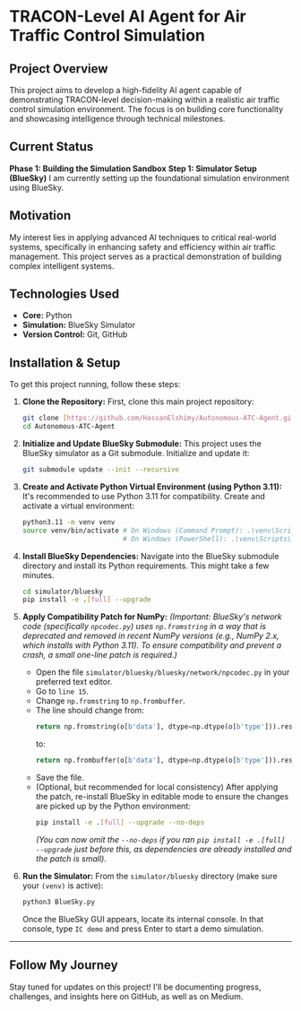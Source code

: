 # TRACON-Level AI Agent for Air Traffic Control Simulation

## Project Overview
This project aims to develop a high-fidelity AI agent capable of demonstrating TRACON-level decision-making within a realistic air traffic control simulation environment. The focus is on building core functionality and showcasing intelligence through technical milestones.

## Current Status
**Phase 1: Building the Simulation Sandbox**
**Step 1: Simulator Setup (BlueSky)**
I am currently setting up the foundational simulation environment using BlueSky.

## Motivation
My interest lies in applying advanced AI techniques to critical real-world systems, specifically in enhancing safety and efficiency within air traffic management. This project serves as a practical demonstration of building complex intelligent systems.

## Technologies Used
* **Core:** Python
* **Simulation:** BlueSky Simulator
* **Version Control:** Git, GitHub

## Installation & Setup

To get this project running, follow these steps:

1.  **Clone the Repository:**
    First, clone this main project repository:
    ```bash
    git clone [https://github.com/HassanElshimy/Autonomous-ATC-Agent.git](https://github.com/HassanElshimy/Autonomous-ATC-Agent.git)
    cd Autonomous-ATC-Agent
    ```

2.  **Initialize and Update BlueSky Submodule:**
    This project uses the BlueSky simulator as a Git submodule. Initialize and update it:
    ```bash
    git submodule update --init --recursive
    ```

3.  **Create and Activate Python Virtual Environment (using Python 3.11):**
    It's recommended to use Python 3.11 for compatibility. Create and activate a virtual environment:
    ```bash
    python3.11 -m venv venv
    source venv/bin/activate # On Windows (Command Prompt): .\venv\Scripts\activate.bat
                             # On Windows (PowerShell): .\venv\Scripts\Activate.ps1
    ```

4.  **Install BlueSky Dependencies:**
    Navigate into the BlueSky submodule directory and install its Python requirements. This might take a few minutes.
    ```bash
    cd simulator/bluesky
    pip install -e .[full] --upgrade
    ```

5.  **Apply Compatibility Patch for NumPy:**
    *(Important: BlueSky's network code (specifically `npcodec.py`) uses `np.fromstring` in a way that is deprecated and removed in recent NumPy versions (e.g., NumPy 2.x, which installs with Python 3.11). To ensure compatibility and prevent a crash, a small one-line patch is required.)*
    * Open the file `simulator/bluesky/bluesky/network/npcodec.py` in your preferred text editor.
    * Go to `line 15`.
    * Change `np.fromstring` to `np.frombuffer`.
    * The line should change from:
        ```python
        return np.fromstring(o[b'data'], dtype=np.dtype(o[b'type'])).reshape(o[b'shape'])
        ```
        to:
        ```python
        return np.frombuffer(o[b'data'], dtype=np.dtype(o[b'type'])).reshape(o[b'shape'])
        ```
    * Save the file.
    * (Optional, but recommended for local consistency) After applying the patch, re-install BlueSky in editable mode to ensure the changes are picked up by the Python environment:
        ```bash
        pip install -e .[full] --upgrade --no-deps
        ```
        *(You can now omit the `--no-deps` if you ran `pip install -e .[full] --upgrade` just before this, as dependencies are already installed and the patch is small).*

6.  **Run the Simulator:**
    From the `simulator/bluesky` directory (make sure your `(venv)` is active):
    ```bash
    python3 BlueSky.py
    ```
    Once the BlueSky GUI appears, locate its internal console. In that console, type `IC demo` and press Enter to start a demo simulation.

---

## Follow My Journey
Stay tuned for updates on this project! I'll be documenting progress, challenges, and insights here on GitHub, as well as on Medium.
